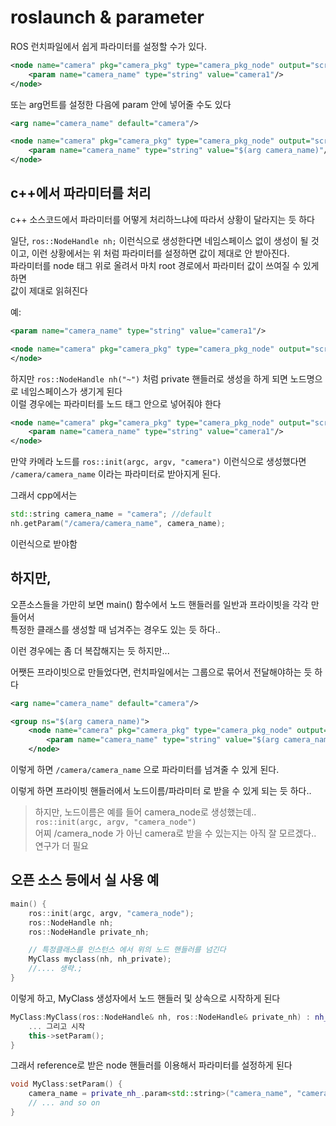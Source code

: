 # roslaunch & parameter
ROS 런치파일에서 쉽게 파라미터를 설정할 수가 있다.

```xml
<node name="camera" pkg="camera_pkg" type="camera_pkg_node" output="screen">
    <param name="camera_name" type="string" value="camera1"/>
</node>
```

또는 arg먼트를 설정한 다음에 param 안에 넣어줄 수도 있다
```xml
<arg name="camera_name" default="camera"/>

<node name="camera" pkg="camera_pkg" type="camera_pkg_node" output="screen">
    <param name="camera_name" type="string" value="$(arg camera_name)"/>
</node>
```

## c++에서 파라미터를 처리
c++ 소스코드에서 파라미터를 어떻게 처리하느냐에 따라서 상황이 달라지는 듯 하다   

일단, `ros::NodeHandle nh;` 이런식으로 생성한다면 네임스페이스 없이 생성이 될 것이고, 
이런 상황에서는 위 처럼 파라미터를 설정하면 값이 제대로 안 받아진다.   
파라미터를 node 태그 위로 올려서 마치 root 경로에서 파라미터 값이 쓰여질 수 있게 하면  
값이 제대로 읽혀진다  

예:
```xml
<param name="camera_name" type="string" value="camera1"/>

<node name="camera" pkg="camera_pkg" type="camera_pkg_node" output="screen">
</node>
```

하지만 `ros::NodeHandle nh("~")` 처럼 private 핸들러로 생성을 하게 되면 노드명으로 네임스페이스가 생기게 된다   
이럴 경우에는 파라미터를 노드 태그 안으로 넣어줘야 한다 

```xml
<node name="camera" pkg="camera_pkg" type="camera_pkg_node" output="screen">
    <param name="camera_name" type="string" value="camera1"/>
</node>
```

만약 카메라 노드를 `ros::init(argc, argv, "camera")` 이런식으로 생성했다면  
`/camera/camera_name` 이라는 파라미터로 받아지게 된다.   

그래서 cpp에서는
```cpp
std::string camera_name = "camera"; //default
nh.getParam("/camera/camera_name", camera_name);
```
이런식으로 받야함

## 하지만, 
오픈소스들을 가만히 보면 main() 함수에서 노드 핸들러를 일반과 프라이빗을 각각 만들어서   
특정한 클래스를 생성할 때 넘겨주는 경우도 있는 듯 하다..   

이런 경우에는 좀 더 복잡해지는 듯 하지만... 

어쨋든 프라이빗으로 만들었다면, 런치파일에서는 그룹으로 묶어서 전달해야하는 듯 하다
```xml
<arg name="camera_name" default="camera"/>

<group ns="$(arg camera_name)">
    <node name="camera" pkg="camera_pkg" type="camera_pkg_node" output="screen">
        <param name="camera_name" type="string" value="$(arg camera_name)"/>
    </node>
```

이렇게 하면 `/camera/camera_name` 으로 파라미터를 넘겨줄 수 있게 된다.  

이렇게 하면 프라이빗 핸들러에서 노드이름/파라미터 로 받을 수 있게 되는 듯 하다.. 

> 하지만, 노드이름은 예를 들어 camera_node로 생성했는데.. `ros::init(argc, argv, "camera_node")`   
어찌 /camera_node 가 아닌 camera로 받을 수 있는지는 아직 잘 모르겠다.. 연구가 더 필요 


## 오픈 소스 등에서 실 사용 예
```cpp
main() {
    ros::init(argc, argv, "camera_node");
    ros::NodeHandle nh;
    ros::NodeHandle private_nh;

    // 특정클래스를 인스턴스 에서 위의 노드 핸들러를 넘긴다 
    MyClass myclass(nh, nh_private); 
    //.... 생략.;
}
```

이렇게 하고, MyClass 생성자에서 노드 핸들러 및 상속으로 시작하게 된다 
```cpp
MyClass:MyClass(ros::NodeHandle& nh, ros::NodeHandle& private_nh) : nh_(nh), private_nh_(private_nh) {
    ... 그리고 시작
    this->setParam();
}
```

그래서 reference로 받은 node 핸들러를 이용해서 파라미터를 설정하게 된다 
```cpp
void MyClass:setParam() {
    camera_name = private_nh_.param<std::string>("camera_name", "camera1");
    // ... and so on
}
```


